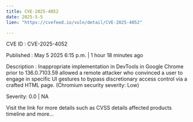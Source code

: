 ```yaml
---
title: CVE-2025-4052
date: 2025-5-5
lien: "https://cvefeed.io/vuln/detail/CVE-2025-4052"

---
```


CVE ID : CVE-2025-4052

Published :  May 5
2025
6:15 p.m. | 1 hour
18 minutes ago

Description : Inappropriate implementation in DevTools in Google Chrome prior to 136.0.7103.59 allowed a remote attacker who convinced a user to engage in specific UI gestures to bypass discretionary access control via a crafted HTML page. (Chromium security severity: Low)

Severity: 0.0 | NA

Visit the link for more details
such as CVSS details
affected products
timeline
and more...
